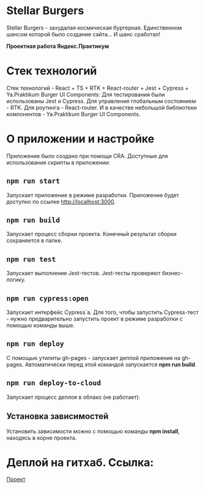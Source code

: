 # Stellar Burgers
Stellar Burgers - захудалая космическая бургерная. Единственном шансом которой было создание сайта...
И шанс сработал!

**Проектная работа Яндекс.Практикум**

# Стек технологий
Стек технологий - React + TS + RTK + React-router + Jest + Cypress + Ya.Praktikum Burger UI Components:
Для тестирования были использованы Jest и Cypress.
Для управления глобальным состоянием - RTK.
Для роутинга - React-router.
И в качестве небольшой библиотеки компонентов - Ya.Praktikum Burger UI Components.

# О приложении и настройке
Приложение было создано при помощи CRA.
Доступные для использования скрипты в приложении:

## `npm run start`
Запускает приложение в режиме разработки.
Приложение будет доступно по ссылке [http://localhost:3000](http://localhost:3000).

## `npm run build`
Запускает процесс сборки проекта.
Конечный результат сборки сохраняется в папке.

## `npm run test`
Запускает выполнение Jest-тестов.
Jest-тесты проверяют бизнес-логику.

## `npm run cypress:open`
Запускает интерфейс Cypress`а.
Для того, чтобы запустить Cypress-тест - нужно предварительно запустить проект в режиме разработки с помощью команды выше.

## `npm run deploy`
С помощью утилиты gh-pages - запускает деплой приложения на gh-pages.
Автоматически перед этой командой запускается **npm run build**.

## `npm run deploy-to-cloud`
Запускает процесс деплоя в облако (не работает).

## Установка зависимостей
Установить зависимости можно с помощью команды **npm install**, находясь в корне проекта.

# Деплой на гитхаб. Ссылка:
[Проект](https://comradeskolopendra.github.io/react-burger/)
